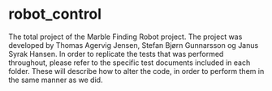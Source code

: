 # robot_control
The total project of the Marble Finding Robot project.
The project was developed by Thomas Agervig Jensen, Stefan Bjørn Gunnarsson og Janus Syrak Hansen.
In order to replicate the tests that was performed throughout, please refer to the specific test documents included in each folder.
These will describe how to alter the code, in order to perform them in the same manner as we did.
